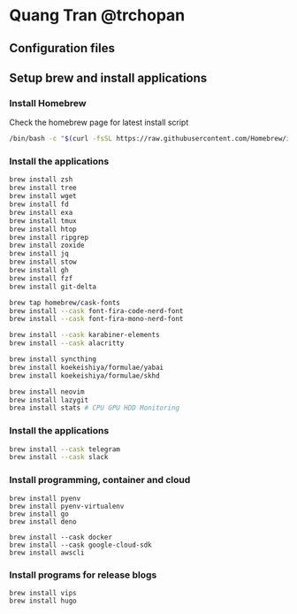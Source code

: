 # Quang Tran @trchopan

## Configuration files

## Setup brew and install applications

### Install Homebrew

Check the homebrew page for latest install script

```bash
/bin/bash -c "$(curl -fsSL https://raw.githubusercontent.com/Homebrew/install/HEAD/install.sh)"
```

### Install the applications

```bash
brew install zsh
brew install tree
brew install wget
brew install fd
brew install exa
brew install tmux
brew install htop
brew install ripgrep
brew install zoxide
brew install jq
brew install stow
brew install gh
brew install fzf
brew install git-delta

brew tap homebrew/cask-fonts
brew install --cask font-fira-code-nerd-font
brew install --cask font-fira-mono-nerd-font

brew install --cask karabiner-elements
brew install --cask alacritty

brew install syncthing
brew install koekeishiya/formulae/yabai
brew install koekeishiya/formulae/skhd

brew install neovim
brew install lazygit
brea install stats # CPU GPU HDD Monitoring
```

### Install the applications

```bash
brew install --cask telegram
brew install --cask slack
```

### Install programming, container and cloud

```
brew install pyenv
brew install pyenv-virtualenv
brew install go
brew install deno

brew install --cask docker
brew install --cask google-cloud-sdk
brew install awscli
```

### Install programs for release blogs

```
brew install vips
brew install hugo
```
